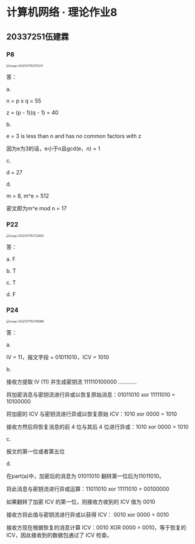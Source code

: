 # 计算机网络 · 理论作业8

## 20337251伍建霖

### P8

<img src="D:\CodeField\TyporaPicture\image-20221217152701231.png" alt="image-20221217152701231" style="zoom:50%;" />

答：

a. 

n = p x q = 55

z = (p - 1)(q - 1) = 40

b. 

e = 3 is less than n and has no common factors with z

因为e为3的话，e小于n且gcd(e，n) = 1

c. 

d = 27

d. 

m = 8, m^e = 512

密文即为m^e mod n = 17

### P22

<img src="D:\CodeField\TyporaPicture\image-20221217152722692.png" alt="image-20221217152722692" style="zoom:50%;" />

答：

a. F

b. T

c. T

d. F

### P24

<img src="D:\CodeField\TyporaPicture\image-20221217152748966.png" alt="image-20221217152748966" style="zoom:50%;" />

答：

a. 

IV = 11，报文字段 = 01011010，ICV = 1010

b. 

接收方提取 IV (11) 并生成密钥流 111110100000 …………

将加密消息与密钥流进行异或以恢复原始消息：01011010 xor 11111010 = 10100000 

将加密的 ICV 与密钥流进行异或以恢复原始 ICV：1010 xor 0000 = 1010 

接收方然后将恢复消息的前 4 位与其后 4 位进行异或：1010 xor 0000 = 1010

c. 

报文的第一位或者第五位

d. 

在part(a)中，加密后的消息为 01011010 翻转第一位后为11011010。

将此消息与密钥流进行异或运算：11011010 xor 11111010 = 00100000 

如果翻转了加密 ICV 的第一位，则接收方收到的 ICV 值为 0010 

接收方将此值与密钥流进行异或以获得 ICV： 0010 xor 0000 = 0010 

接收方现在根据恢复的消息计算 ICV：0010 XOR 0000 = 0010，等于恢复的 ICV，因此接收到的数据包通过了 ICV 检查。
